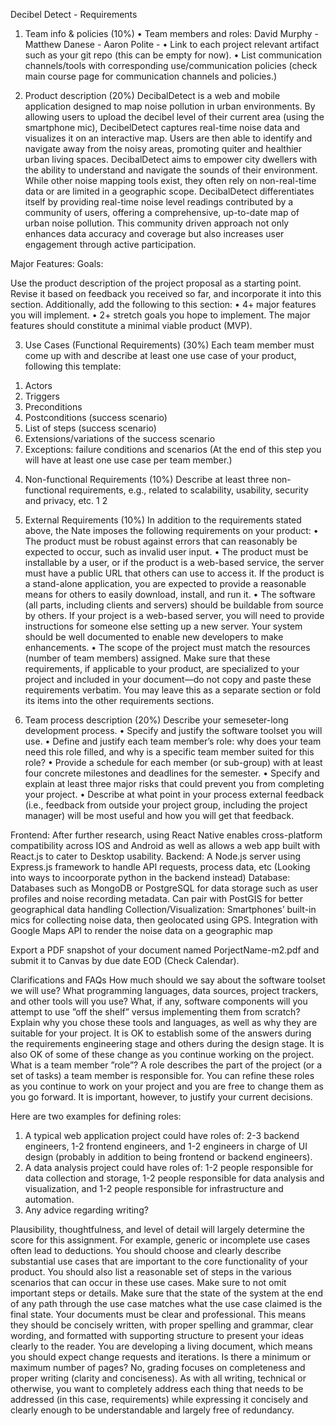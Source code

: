 Decibel Detect - Requirements

1. Team info & policies (10%)
• Team members and roles:
  David Murphy -
  Matthew Danese -
  Aaron Polite - 
• Link to each project relevant artifact such as your git repo (this can be empty for now).
• List communication channels/tools with corresponding use/communication policies (check main
course page for communication channels and policies.)

2. Product description (20%)
DecibalDetect is a web and mobile application designed to map noise pollution in urban
environments. By allowing users to upload the decibel level of their current area (using the
smartphone mic), DecibelDetect captures real-time noise data and visualizes it on an interactive
map. Users are then able to identify and navigate away from the noisy areas, promoting quiter
and healthier urban living spaces. DecibalDetect aims to empower city dwellers with the ability to understand and navigate the
sounds of their environment. While other noise mapping tools exist, they often rely on
non-real-time data or are limited in a geographic scope. DecibalDetect differentiates itself by
providing real-time noise level readings contributed by a community of users, offering a
comprehensive, up-to-date map of urban noise pollution. This community driven approach not
only enhances data accuracy and coverage but also increases user engagement through active
participation.

Major Features:
Goals:

Use the product description of the project proposal as a starting point. Revise it based on feedback you
received so far, and incorporate it into this section. Additionally, add the following to this section:
• 4+ major features you will implement.
• 2+ stretch goals you hope to implement.
The major features should constitute a minimal viable product (MVP).


3. Use Cases (Functional Requirements) (30%)
Each team member must come up with and describe at least one use case of your product, following
this template:
1) Actors
2) Triggers
3) Preconditions
4) Postconditions (success scenario)
5) List of steps (success scenario)
6) Extensions/variations of the success scenario
7) Exceptions: failure conditions and scenarios
(At the end of this step you will have at least one use case per team member.)

4. Non-functional Requirements (10%)
Describe at least three non-functional requirements, e.g., related to scalability, usability, security and privacy, etc. 1 2

5. External Requirements (10%)
In addition to the requirements stated above, the Nate imposes the following requirements on your
product:
• The product must be robust against errors that can reasonably be expected to occur, such as invalid
user input.
• The product must be installable by a user, or if the product is a web-based service, the server must
have a public URL that others can use to access it. If the product is a stand-alone application, you
are expected to provide a reasonable means for others to easily download, install, and run it.
• The software (all parts, including clients and servers) should be buildable from source by others. If
your project is a web-based server, you will need to provide instructions for someone else setting up a
new server. Your system should be well documented to enable new developers to make enhancements.
• The scope of the project must match the resources (number of team members) assigned.
Make sure that these requirements, if applicable to your product, are specialized to your project and
included in your document—do not copy and paste these requirements verbatim. You may leave this as a
separate section or fold its items into the other requirements sections.

6. Team process description (20%)
Describe your semeseter-long development process.
• Specify and justify the software toolset you will use.
• Define and justify each team member’s role: why does your team need this role filled, and why is
a specific team member suited for this role?
• Provide a schedule for each member (or sub-group) with at least four concrete milestones and
deadlines for the semester.
• Specify and explain at least three major risks that could prevent you from completing your project.
• Describe at what point in your process external feedback (i.e., feedback from outside your project
group, including the project manager) will be most useful and how you will get that feedback.

Frontend: After further research, using React Native enables cross-platform compatibility across
IOS and Android as well as allows a web app built with React.js to cater to Desktop usability.
Backend: A Node.js server using Express.js framework to handle API requests, process data, etc (Looking into ways to
incoorporate python in the backend instead)
Database: Databases such as MongoDB or PostgreSQL for data storage such as user profiles
and noise recording metadata. Can pair with PostGIS for better geographical data handling
Collection/Visualization: Smartphones’ built-in mics for collecting noise data, then geolocated
using GPS. Integration with Google Maps API to render the noise data on a geographic map


Export a PDF snapshot of your document named PorjectName-m2.pdf and submit it to Canvas by due
date EOD (Check Calendar).

Clarifications and FAQs
How much should we say about the software toolset we will use? What programming languages,
data sources, project trackers, and other tools will you use? What, if any, software components will you
attempt to use ”off the shelf” versus implementing them from scratch? Explain why you chose these tools
and languages, as well as why they are suitable for your project.
It is OK to establish some of the answers during the requirements engineering stage and others during
the design stage. It is also OK of some of these change as you continue working on the project.
What is a team member ”role”? A role describes the part of the project (or a set of tasks) a team
member is responsible for. You can refine these roles as you continue to work on your project and you are
free to change them as you go forward. It is important, however, to justify your current decisions.

Here are two examples for defining roles:
1. A typical web application project could have roles of: 2-3 backend engineers, 1-2 frontend engineers,
and 1-2 engineers in charge of UI design (probably in addition to being frontend or backend engineers).
2. A data analysis project could have roles of: 1-2 people responsible for data collection and storage, 1-2
people responsible for data analysis and visualization, and 1-2 people responsible for infrastructure and
automation.
3. Any advice regarding writing?
   
Plausibility, thoughtfulness, and level of detail will largely determine the score for this assignment. For
example, generic or incomplete use cases often lead to deductions. You should choose and clearly describe
substantial use cases that are important to the core functionality of your product. You should also list a
reasonable set of steps in the various scenarios that can occur in these use cases. Make sure to not omit
important steps or details. Make sure that the state of the system at the end of any path through the use
case matches what the use case claimed is the final state.
Your documents must be clear and professional. This means they should be concisely written, with
proper spelling and grammar, clear wording, and formatted with supporting structure to present your
ideas clearly to the reader.
You are developing a living document, which means you should expect change requests and iterations.
Is there a minimum or maximum number of pages?
No, grading focuses on completeness and proper writing (clarity and conciseness). As with all writing,
technical or otherwise, you want to completely address each thing that needs to be addressed (in this case,
requirements) while expressing it concisely and clearly enough to be understandable and largely free of
redundancy.

